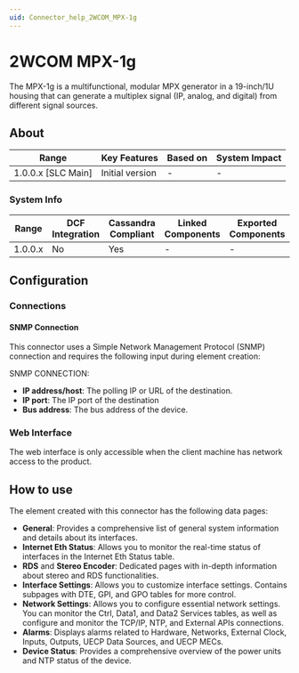 ```yaml
---
uid: Connector_help_2WCOM_MPX-1g
---
```


# 2WCOM MPX-1g

The MPX-1g is a multifunctional, modular MPX generator in a 19-inch/1U housing that can generate a multiplex signal (IP, analog, and digital) from different signal sources.

## About

| Range                | Key Features     | Based on     | System Impact     |
|----------------------|------------------|--------------|-------------------|
| 1.0.0.x [SLC Main]   | Initial version  | -            | -                 |

### System Info

| Range     | DCF Integration     | Cassandra Compliant     | Linked Components     | Exported Components     |
|-----------|---------------------|-------------------------|-----------------------|-------------------------|
| 1.0.0.x   | No                  | Yes                     | -                     | -                       |

## Configuration

### Connections

#### SNMP Connection

This connector uses a Simple Network Management Protocol (SNMP) connection and requires the following input during element creation:

SNMP CONNECTION:

- **IP address/host**: The polling IP or URL of the destination.
- **IP port**: The IP port of the destination
- **Bus address**: The bus address of the device.

### Web Interface

The web interface is only accessible when the client machine has network access to the product.

## How to use

The element created with this connector has the following data pages:

- **General**: Provides a comprehensive list of general system information and details about its interfaces.
- **Internet Eth Status**: Allows you to monitor the real-time status of interfaces in the Internet Eth Status table.
- **RDS** and **Stereo Encoder**: Dedicated pages with in-depth information about stereo and RDS functionalities.
- **Interface Settings**: Allows you to customize interface settings. Contains subpages with DTE, GPI, and GPO tables for more control.
- **Network Settings**: Allows you to configure essential network settings. You can monitor the Ctrl, Data1, and Data2 Services tables, as well as configure and monitor the TCP/IP, NTP, and External APIs connections.
- **Alarms**: Displays alarms related to Hardware, Networks, External Clock, Inputs, Outputs, UECP Data Sources, and UECP MECs.
- **Device Status**: Provides a comprehensive overview of the power units and NTP status of the device.
